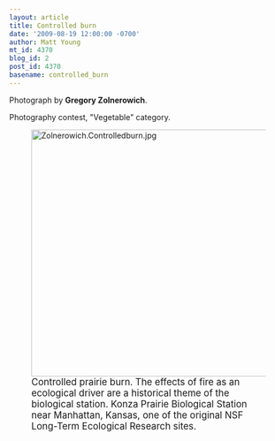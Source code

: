 ```yaml
---
layout: article
title: Controlled burn
date: '2009-08-19 12:00:00 -0700'
author: Matt Young
mt_id: 4370
blog_id: 2
post_id: 4370
basename: controlled_burn
---
```

Photograph by **Gregory Zolnerowich**.

Photography contest, "Vegetable" category.



<figure>
<a href="http://en.wikipedia.org/wiki/Controlled_burn"><img src="http://pandasthumb.org/archives/2009/08/14/Zolnerowich.Controlledburn.jpg" alt="Zolnerowich.Controlledburn.jpg" width="600" height="447" /></a>
<figcaption markdown="span"><big>Controlled prairie burn. The effects of fire as an ecological driver are a historical theme of the biological station. Konza Prairie Biological Station near Manhattan, Kansas, one of the original NSF Long-Term Ecological Research sites.</big>

</figcaption>
</figure>
